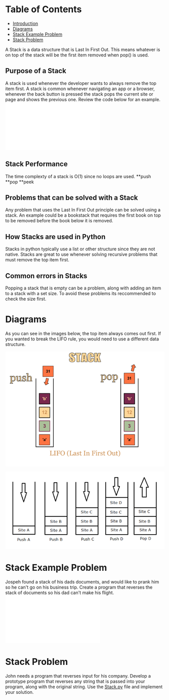 # Table of Contents
- [Introduction](#Introduction)
- [Diagrams](#Diagrams)
- [Stack Example Problem](#Stack-Example-Problem)
- [Stack Problem](#Stack-Problem)

A Stack is a data structure that is Last In First Out. This means whatever is on top of the stack will be the first item removed when pop() is used. 

## Purpose of a Stack

A stack is used whenever the developer wants to always remove the top item first. A stack is common whenever navigating an app or a browser, whenever the back button is pressed the stack pops the current site or page and shows the previous one. Review the code below for an example.
![Code example](stackIntro.py)

## Stack Performance
The time complexty of a stack is O(1) since no loops are used.
**push
**pop
**peek

## Problems that can be solved with a Stack
Any problem that uses the Last In First Out principle can be solved using a stack. An example could be a bookstack that requires the first book on top to be removed before the book below it is removed.

## How Stacks are used in Python
Stacks in python typically use a list or other structure since they are not native. Stacks are great to use whenever solving recursive problems that must remove the top item first.

## Common errors in Stacks
Popping a stack that is empty can be a problem, along with adding an item to a stack with a set size. To avoid these problems its reccommended to check the size first.


# Diagrams

As you can see in the images below, the top item always comes out first. If you wanted to break the LIFO rule, you would need to use a different data structure.

![Stack push and pop(https://i.stack.imgur.com/jLlQz.png)](stack.png)

![additional stack example(https://i.stack.imgur.com/bOga5.png)](stack2.png)

# Stack Example Problem

Jospeh found a stack of his dads documents, and would like to prank him so he can't go on his business trip. Create a program that reverses the stack of documents so his dad can't make his flight. ![Code Solution](stackExample.py)


# Stack Problem 
John needs a program that reverses input for his company. Develop a prototype program that reverses
any string that is passed into your program, along with the original string. Use the [Stack.py](Stack.py) file and implement your solution.